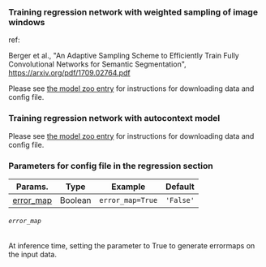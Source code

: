 ### Training regression network with weighted sampling of image windows

ref:

Berger et al., "An Adaptive Sampling Scheme to Efficiently Train Fully Convolutional Networks for Semantic Segmentation",
https://arxiv.org/pdf/1709.02764.pdf

Please see [the model zoo entry](https://github.com/NifTK/NiftyNetModelZoo/blob/master/mr_ct_regression_model_zoo.md)
for instructions for downloading data and config file.

### Training regression network with autocontext model

Please see [the model zoo entry](https://github.com/NifTK/NiftyNetModelZoo/blob/master/autocontext_mr_ct_model_zoo.md)
for instructions for downloading data and config file.


### Parameters for config file in the regression section
|Params.| Type |Example|Default|
|---|---|---|---|
|[error_map](#error_map)|Boolean|`error_map=True`|`'False'`|


###### `error_map`
At inference time, setting the parameter to True to generate errormaps on the input data.


